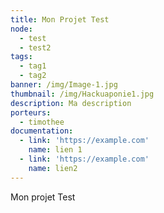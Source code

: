 ```yaml
---
title: Mon Projet Test
node:
  - test
  - test2
tags:
  - tag1
  - tag2
banner: /img/Image-1.jpg
thumbnail: /img/Hackuaponie1.jpg
description: Ma description
porteurs:
  - timothee
documentation:
  - link: 'https://example.com'
    name: lien 1
  - link: 'https://example.com'
    name: lien2
---
```

Mon projet Test
